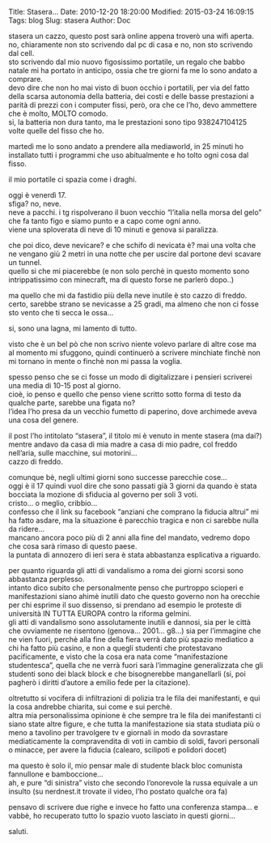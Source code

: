 Title: Stasera...
Date: 2010-12-20 18:20:00
Modified: 2015-03-24 16:09:15
Tags: blog
Slug: stasera
Author: Doc

stasera un cazzo, questo post sarà online appena troverò una wifi
aperta.  
no, chiaramente non sto scrivendo dal pc di casa e no, non sto scrivendo
dal cell.  
sto scrivendo dal mio nuovo figosissimo portatile, un regalo che babbo
natale mi ha portato in anticipo, ossia che tre giorni fa me lo sono
andato a comprare.  
devo dire che non ho mai visto di buon occhio i portatili, per via del
fatto della scarsa autonomia della batteria, dei costi e delle basse
prestazioni a parità di prezzi con i computer fissi, però, ora che ce
l’ho, devo ammettere che è molto, MOLTO comodo.  
si, la batteria non dura tanto, ma le prestazioni sono tipo 938247104125
volte quelle del fisso che ho.

martedì me lo sono andato a prendere alla mediaworld, in 25 minuti ho
installato tutti i programmi che uso abitualmente e ho tolto ogni cosa
dal fisso.

il mio portatile ci spazia come i draghi.

oggi è venerdì 17.  
sfiga? no, neve.  
neve a pacchi.
i tg rispolverano il buon vecchio “l’italia nella morsa del gelo” che fa
tanto figo e siamo punto e a capo come ogni anno.  
viene una sploverata di neve di 10 minuti e genova si paralizza.

che poi dico, deve nevicare? e che schifo di nevicata è? mai una volta
che ne vengano giù 2 metri in una notte che per uscire dal portone devi
scavare un tunnel.  
quello si che mi piacerebbe (e non solo perchè in questo momento sono
intrippatissimo con minecraft, ma di questo forse ne parlerò dopo..)

ma quello che mi da fastidio più della neve inutile è sto cazzo di
freddo. certo, sarebbe strano se nevicasse a 25 gradi, ma almeno che non
ci fosse sto vento che ti secca le ossa…

si, sono una lagna, mi lamento di tutto.

visto che è un bel pò che non scrivo niente volevo parlare di altre cose
ma al momento mi sfuggono, quindi continuerò a scrivere minchiate finchè
non mi tornano in mente o finchè non mi passa la voglia.

spesso penso che se ci fosse un modo di digitalizzare i pensieri
scriverei una media di 10-15 post al giorno.  
cioè, io penso e quello che penso viene scritto sotto forma di testo da
qualche parte, sarebbe una figata no?  
l’idea l’ho presa da un vecchio fumetto di paperino, dove archimede
aveva una cosa del genere.

il post l’ho intitolato “stasera”, il titolo mi è venuto in mente
stasera (ma dai?) mentre andavo da casa di mia madre a casa di mio
padre, col freddo nell’aria, sulle macchine, sui motorini…  
cazzo di freddo.

comunque bè, negli ultimi giorni sono successe parecchie cose…  
oggi è il 17 quindi vuol dire che sono passati già 3 giorni da quando è
stata bocciata la mozione di sfiducia al governo per soli 3 voti.  
cristo…
o meglio, cribbio…  
confesso che il link su facebook “anziani che comprano la fiducia
altrui” mi ha fatto asdare, ma la situazione è parecchio tragica e non
ci sarebbe nulla da ridere…  
mancano ancora poco più di 2 anni alla fine del mandato, vedremo dopo
che cosa sarà rimaso di questo paese.  
la puntata di annozero di ieri sera è stata abbastanza esplicativa a
riguardo.

per quanto riguarda gli atti di vandalismo a roma dei giorni scorsi sono
abbastanza perplesso.  
intanto dico subito che personalmente penso che purtroppo scioperi e
manifestazioni siano ahimè inutili dato che questo governo non ha
orecchie per chi esprime il suo dissenso, si prendano ad esempio le
proteste di università IN TUTTA EUROPA contro la riforma gelmini.  
gli atti di vandalismo sono assolutamente inutili e dannosi, sia per le
città che ovviamente ne risentono (genova… 2001… g8…) sia per l’immagine
che ne vien fuori, perchè alla fine della fiera verrà dato più spazio
mediatico a chi ha fatto più casino, e non a quegli studenti che
protestavano pacificamente, e visto che la cosa era nata come
“manifestazione studentesca”, quella che ne verrà fuori sarà l’immagine
generalizzata che gli studenti sono dei black block e che bisognerebbe
manganellarli (si, poi pagherò i diritti d’autore a emilio fede per la
citazione).

oltretutto si vocifera di infiltrazioni di polizia tra le fila dei
manifestanti, e qui la cosa andrebbe chiarita, sui come e sui perchè.  
altra mia personalissima opinione è che sempre tra le fila dei
manifestanti ci siano state altre figure, e che tutta la manifestazione
sia stata studiata più o meno a tavolino per travolgere tv e giornali in
modo da sovrastare mediaticamente la compravendita di voti in cambio di
soldi, favori personali o minacce, per avere la fiducia (calearo,
scilipoti e polidori docet)

ma questo è solo il, mio pensar male di studente black bloc comunista
fannullone e bamboccione…  
ah, e pure “di sinistra” visto che secondo l’onorevole la russa equivale
a un insulto (su nerdnest.it trovate il video, l’ho postato qualche ora
fa)

pensavo di scrivere due righe e invece ho fatto una conferenza stampa… e
vabbè, ho recuperato tutto lo spazio vuoto lasciato in questi giorni…

saluti.
